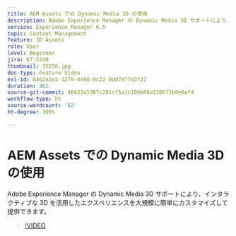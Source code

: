 ```yaml
---
title: AEM Assets での Dynamic Media 3D の使用
description: Adobe Experience Manager の Dynamic Media 3D サポートにより、インタラクティブな 3D を活用したエクスペリエンスを大規模に簡単にカスタマイズして配信できます
version: Experience Manager 6.5
topic: Content Management
feature: 3D Assets
role: User
level: Beginner
jira: KT-5349
thumbnail: 35156.jpg
doc-type: Feature Video
exl-id: 8462e2e3-3279-4e80-9c22-0dd7077d3f27
duration: 462
source-git-commit: 48433a5367c281cf5a1c106b08a1306f1b0e8ef4
workflow-type: ht
source-wordcount: '52'
ht-degree: 100%

---
```


# AEM Assets での Dynamic Media 3D の使用

Adobe Experience Manager の Dynamic Media 3D サポートにより、インタラクティブな 3D を活用したエクスペリエンスを大規模に簡単にカスタマイズして提供できます。

>[!VIDEO](https://video.tv.adobe.com/v/35156?quality=12&learn=on)
